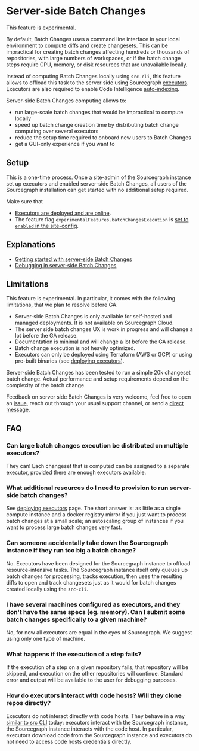 # Server-side Batch Changes

<aside class="experimental">This feature is experimental.</aside>

By default, Batch Changes uses a command line interface in your local environment to [compute diffs](how_src_executes_a_batch_spec.md) and create changesets. This can be impractical for creating batch changes affecting hundreds or thousands of repositories, with large numbers of workspaces, or if the batch change steps require CPU, memory, or disk resources that are unavailable locally.

Instead of computing Batch Changes locally using `src-cli`, this feature allows to offload this task to the server side using Sourcegraph [executors](../../admin/deploy_executors.md). Executors are also required to enable Code Intelligence [auto-indexing](../../code_intelligence/explanations/auto_indexing.md).

Server-side Batch Changes computing allows to:

- run large-scale batch changes that would be impractical to compute locally
- speed up batch change creation time by distributing batch change computing over several executors
- reduce the setup time required to onboard new users to Batch Changes
- get a GUI-only experience if you want to

## Setup

This is a one-time process. Once a site-admin of the Sourcegraph instance set up executors and enabled server-side Batch Changes,
all users of the Sourcegraph installation can get started with no additional setup required.

Make sure that

- [Executors are deployed and are online](../../admin/deploy_executors.md).
- The feature flag `experimentalFeatures.batchChangesExecution` is [set to `enabled` in the site-config](../../admin/config/site_config.md).

## Explanations

- [Getting started with server-side Batch Changes](server_side_getting_started.md)
- [Debugging in server-side Batch Changes](server_side_debugging.md)

## Limitations

This feature is experimental. In particular, it comes with the following limitations, that we plan to resolve before GA.

- Server-side Batch Changes is only available for self-hosted and managed deployments. It is not available on Sourcegraph Cloud.
- The server side batch changes UX is work in progress and will change a lot before the GA release.
- Documentation is minimal and will change a lot before the GA release.
- Batch change execution is not heavily optimized.
- Executors can only be deployed using Terraform (AWS or GCP) or using pre-built binaries (see [deploying executors](../../admin/deploy_executors.md)).

Server-side Batch Changes has been tested to run a simple 20k changeset batch change. Actual performance and setup requirements depend on the complexity of the batch change.

Feedback on server side Batch Changes is very welcome, feel free to open an [issue](https://github.com/sourcegraph/sourcegraph/issues), reach out through your usual support channel, or send a [direct message](https://twitter.com/MaloMarrec).

## FAQ

### Can large batch changes execution be distributed on multiple executors?

They can! Each changeset that is computed can be assigned to a separate executor, provided there are enough executors available.

### What additional resources do I need to provision to run server-side batch changes?

See [deploying executors](../../admin/deploy_executors.md) page. The short answer is: as little as a single compute instance and a docker registry mirror if you just want to process batch changes at a small scale; an autoscaling group of instances if you want to process large batch changes very fast.

### Can someone accidentally take down the Sourcegraph instance if they run too big a batch change?

No. Executors have been designed for the Sourcegraph instance to offload resource-intensive tasks. The Sourcegraph instance itself only queues up batch changes for processing, tracks execution, then uses the resulting diffs to open and track changesets just as it would for batch changes created locally using the `src-cli`.

### I have several machines configured as executors, and they don't have the same specs (eg. memory). Can I submit some batch changes specifically to a given machine?

No, for now all executors are equal in the eyes of Sourcegraph. We suggest using only one type of machine.

### What happens if the execution of a step fails?

If the execution of a step on a given repository fails, that repository will be skipped, and execution on the other repositories will continue. Standard error and output will be available to the user for debugging purposes.

### How do executors interact with code hosts? Will they clone repos directly? 

Executors do not interact directly with code hosts. They behave in a way [similar to src CLI](how_src_executes_a_batch_spec.md) today: executors interact with the Sourcegraph instance, the Sourcegraph instance interacts with the code host. In particular, executors download code from the Sourcegraph instance and executors do not need to access code hosts credentials directly.
